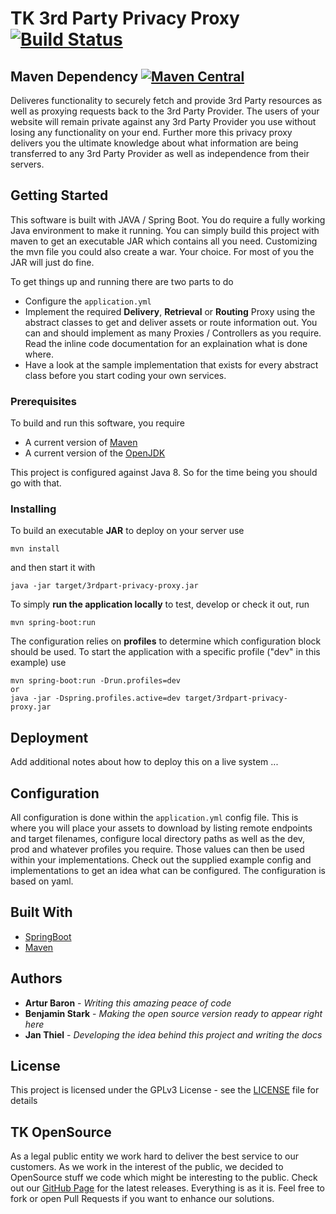 # TK 3rd Party Privacy Proxy [![Build Status](https://travis-ci.org/DieTechniker/3rdparty-privacy-proxy.svg?branch=master)](https://travis-ci.org/DieTechniker/3rdparty-privacy-proxy)

## Maven Dependency [![Maven Central](https://maven-badges.herokuapp.com/maven-central/de.tk.opensource/3rdparty-privacy-proxy/badge.svg?style=flat)](https://maven-badges.herokuapp.com/maven-central/de.tk.opensource/3rdparty-privacy-proxy)

Deliveres functionality to securely fetch and provide 3rd Party resources as well as proxying requests back to the 3rd Party Provider. The users of your website will remain private against any 3rd Party Provider you use without losing any functionality on your end. Further more this privacy proxy delivers you the ultimate knowledge about what information are being transferred to any 3rd Party Provider as well as independence from their servers.

## Getting Started

This software is built with JAVA / Spring Boot. You do require a fully working Java environment to make it running. You can simply build this project with maven to get an executable JAR which contains all you need. Customizing the mvn file you could also create a war. Your choice. For most of you the JAR will just do fine. 

To get things up and running there are two parts to do
* Configure the ```application.yml```
* Implement the required **Delivery**, **Retrieval** or **Routing** Proxy using the abstract classes to get and deliver assets or route information out. You can and should implement as many Proxies / Controllers as you require. Read the inline code documentation for an explaination what is done where.
* Have a look at the sample implementation that exists for every abstract class before you start coding your own services.

### Prerequisites

To build and run this software, you require
* A current version of [Maven](https://maven.apache.org/)
* A current version of the [OpenJDK](https://developers.redhat.com/products/openjdk/download/)

This project is configured against Java 8. So for the time being you should go with that.

### Installing

To build an executable **JAR** to deploy on your server use

```
mvn install
```
and then start it with
```
java -jar target/3rdpart-privacy-proxy.jar
```

To simply **run the application locally** to test, develop or check it out, run
```
mvn spring-boot:run 
```
The configuration relies on **profiles** to determine which configuration block should be used. To start the application with a specific profile ("dev" in this example) use
```
mvn spring-boot:run -Drun.profiles=dev
or
java -jar -Dspring.profiles.active=dev target/3rdpart-privacy-proxy.jar
```

## Deployment

Add additional notes about how to deploy this on a live system ...

## Configuration

All configuration is done within the ```application.yml``` config file. This is where you will place your assets to download by listing remote endpoints and target filenames, configure local directory paths as well as the dev, prod and whatever profiles you require. Those values can then be used within your implementations.
Check out the supplied example config and implementations to get an idea what can be configured. The configuration is based on yaml.

## Built With

* [SpringBoot](http://spring.io/projects/spring-boot)
* [Maven](https://maven.apache.org/)

## Authors

* **Artur Baron** - *Writing this amazing peace of code*
* **Benjamin Stark** - *Making the open source version ready to appear right here*
* **Jan Thiel** - *Developing the idea behind this project and writing the docs*

## License

This project is licensed under the GPLv3 License - see the [LICENSE](LICENSE) file for details

## TK OpenSource

As a legal public entity we work hard to deliver the best service to our customers. As we work in the interest of the public, we decided to OpenSource stuff we code which might be interesting to the public. Check out our [GitHub Page](https://github.com/DieTechniker/) for the latest releases. Everything is as it is. Feel free to fork or open Pull Requests if you want to enhance our solutions.
